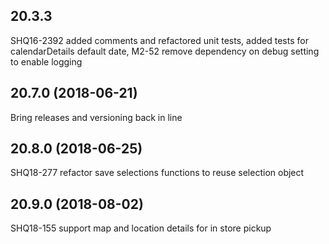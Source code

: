 ## 20.3.3
SHQ16-2392 added comments and refactored unit tests, added tests for calendarDetails default date, M2-52 remove dependency on debug setting to enable logging


## 20.7.0 (2018-06-21)
Bring releases and versioning back in line


## 20.8.0 (2018-06-25)
SHQ18-277 refactor save selections functions to reuse selection object


## 20.9.0 (2018-08-02)
SHQ18-155 support map and location details for in store pickup



